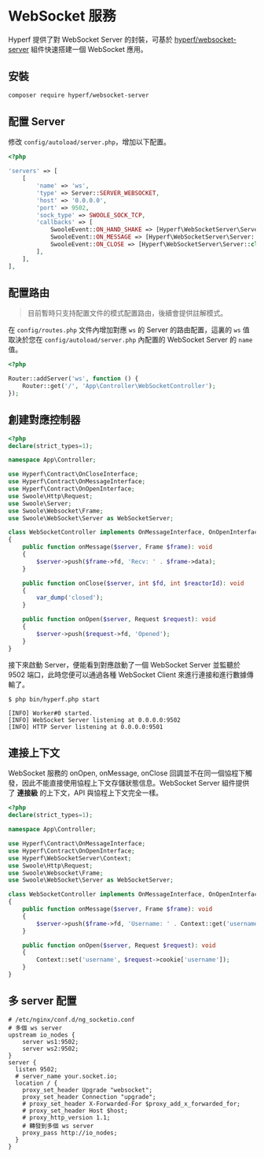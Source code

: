 # WebSocket 服務

Hyperf 提供了對 WebSocket Server 的封裝，可基於 [hyperf/websocket-server](https://github.com/hyperf/websocket-server) 組件快速搭建一個 WebSocket 應用。

## 安裝

```bash
composer require hyperf/websocket-server
```

## 配置 Server

修改 `config/autoload/server.php`，增加以下配置。

```php
<?php

'servers' => [
    [
        'name' => 'ws',
        'type' => Server::SERVER_WEBSOCKET,
        'host' => '0.0.0.0',
        'port' => 9502,
        'sock_type' => SWOOLE_SOCK_TCP,
        'callbacks' => [
            SwooleEvent::ON_HAND_SHAKE => [Hyperf\WebSocketServer\Server::class, 'onHandShake'],
            SwooleEvent::ON_MESSAGE => [Hyperf\WebSocketServer\Server::class, 'onMessage'],
            SwooleEvent::ON_CLOSE => [Hyperf\WebSocketServer\Server::class, 'onClose'],
        ],
    ],
],
```

## 配置路由

> 目前暫時只支持配置文件的模式配置路由，後續會提供註解模式。   

在 `config/routes.php` 文件內增加對應 `ws` 的 Server 的路由配置，這裏的 `ws` 值取決於您在 `config/autoload/server.php` 內配置的 WebSocket Server 的 `name` 值。

```php
<?php

Router::addServer('ws', function () {
    Router::get('/', 'App\Controller\WebSocketController');
});
```

## 創建對應控制器

```php
<?php
declare(strict_types=1);

namespace App\Controller;

use Hyperf\Contract\OnCloseInterface;
use Hyperf\Contract\OnMessageInterface;
use Hyperf\Contract\OnOpenInterface;
use Swoole\Http\Request;
use Swoole\Server;
use Swoole\Websocket\Frame;
use Swoole\WebSocket\Server as WebSocketServer;

class WebSocketController implements OnMessageInterface, OnOpenInterface, OnCloseInterface
{
    public function onMessage($server, Frame $frame): void
    {
        $server->push($frame->fd, 'Recv: ' . $frame->data);
    }

    public function onClose($server, int $fd, int $reactorId): void
    {
        var_dump('closed');
    }

    public function onOpen($server, Request $request): void
    {
        $server->push($request->fd, 'Opened');
    }
}
```

接下來啟動 Server，便能看到對應啟動了一個 WebSocket Server 並監聽於 9502 端口，此時您便可以通過各種 WebSocket Client 來進行連接和進行數據傳輸了。

```
$ php bin/hyperf.php start

[INFO] Worker#0 started.
[INFO] WebSocket Server listening at 0.0.0.0:9502
[INFO] HTTP Server listening at 0.0.0.0:9501
```

## 連接上下文

WebSocket 服務的 onOpen, onMessage, onClose 回調並不在同一個協程下觸發，因此不能直接使用協程上下文存儲狀態信息。WebSocket Server 組件提供了 **連接級** 的上下文，API 與協程上下文完全一樣。

```php
<?php
declare(strict_types=1);

namespace App\Controller;

use Hyperf\Contract\OnMessageInterface;
use Hyperf\Contract\OnOpenInterface;
use Hyperf\WebSocketServer\Context;
use Swoole\Http\Request;
use Swoole\Websocket\Frame;
use Swoole\WebSocket\Server as WebSocketServer;

class WebSocketController implements OnMessageInterface, OnOpenInterface
{
    public function onMessage($server, Frame $frame): void
    {
        $server->push($frame->fd, 'Username: ' . Context::get('username'));
    }

    public function onOpen($server, Request $request): void
    {
        Context::set('username', $request->cookie['username']);
    }
}
```

## 多 server 配置

```
# /etc/nginx/conf.d/ng_socketio.conf
# 多個 ws server
upstream io_nodes {
    server ws1:9502;
    server ws2:9502;
}
server {
  listen 9502;
  # server_name your.socket.io;
  location / {
    proxy_set_header Upgrade "websocket";
    proxy_set_header Connection "upgrade";
    # proxy_set_header X-Forwarded-For $proxy_add_x_forwarded_for;
    # proxy_set_header Host $host;
    # proxy_http_version 1.1;
    # 轉發到多個 ws server
    proxy_pass http://io_nodes;
  }
}
```
